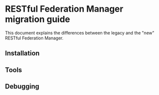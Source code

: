 # RESTful Federation Manager migration guide

This document explains the differences between the legacy and the "new" RESTful Federation Manager.

## Installation




## Tools



## Debugging

